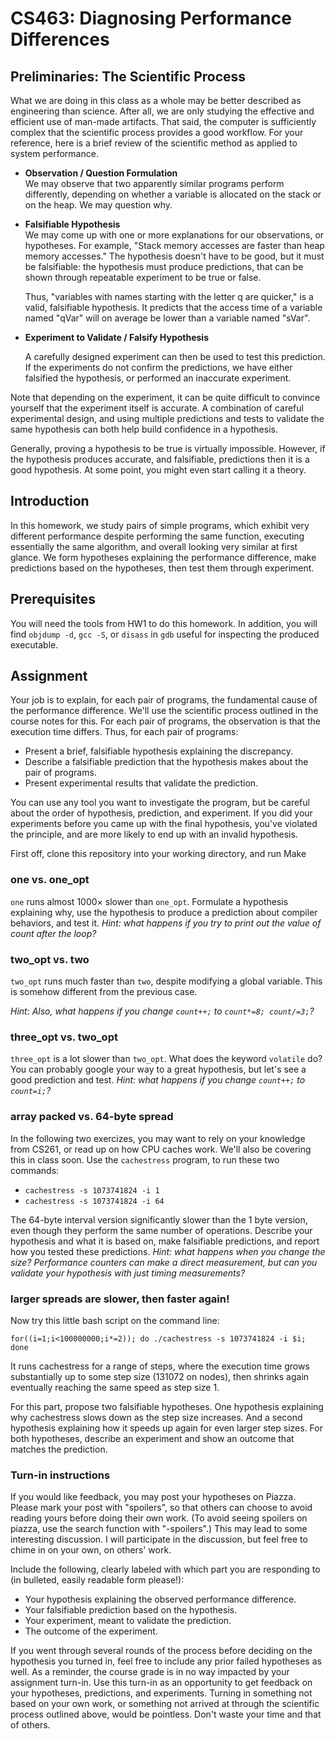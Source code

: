# CS463: Diagnosing Performance Differences

## Preliminaries: The Scientific Process

What we are doing in this class as a whole may be better described as engineering than science. After all, we are only studying the effective and efficient use of man-made artifacts. That said, the computer is sufficiently complex that the scientific process provides a good workflow. For your reference, here is a brief review of the scientific method as applied to system performance.

- **Observation / Question Formulation**  
  We may observe that two apparently similar programs perform differently, depending on whether a variable is allocated on the stack or on the heap. We may question why.

- **Falsifiable Hypothesis**  
  We may come up with one or more explanations for our observations, or hypotheses. For example, "Stack memory accesses are faster than heap memory accesses." The hypothesis doesn't have to be good, but it must be falsifiable: the hypothesis must produce predictions, that can be shown through repeatable experiment to be true or false.

  Thus, "variables with names starting with the letter q are quicker," is a valid, falsifiable hypothesis. It predicts that the access time of a variable named "qVar" will on average be lower than a variable named "sVar".

- **Experiment to Validate / Falsify Hypothesis**  

  A carefully designed experiment can then be used to test this prediction. If the experiments do not confirm the predictions, we have either falsified the hypothesis, or performed an inaccurate experiment.

Note that depending on the experiment, it can be quite difficult to convince yourself that the experiment itself is accurate. A combination of careful experimental design, and using multiple predictions and tests to validate the same hypothesis can both help build confidence in a hypothesis.

Generally, proving a hypothesis to be true is virtually impossible. However, if the hypothesis produces accurate, and falsifiable, predictions then it is a good hypothesis. At some point, you might even start calling it a theory.

## Introduction

In this homework, we study pairs of simple programs, which exhibit very different performance despite performing the same function, executing essentially the same algorithm, and overall looking very similar at first glance. We form hypotheses explaining the performance difference, make predictions based on the hypotheses, then test them through experiment.

## Prerequisites

You will need the tools from HW1 to do this homework. In addition, you will find `objdump -d`, `gcc -S`, or `disass` in `gdb` useful for inspecting the produced executable.

## Assignment

Your job is to explain, for each pair of programs, the fundamental cause of the performance difference. We'll use the scientific process outlined in the course notes for this. For each pair of programs, the observation is that the execution time differs. Thus, for each pair of programs:

- Present a brief, falsifiable hypothesis explaining the discrepancy.
- Describe a falsifiable prediction that the hypothesis makes about the pair of programs.
- Present experimental results that validate the prediction.

You can use any tool you want to investigate the program, but be careful about the order of hypothesis, prediction, and experiment. If you did your experiments before you came up with the final hypothesis, you've violated the principle, and are more likely to end up with an invalid hypothesis.

First off, clone this repository into your working directory, and run Make

### one vs. one_opt

`one` runs almost 1000× slower than `one_opt`. Formulate a hypothesis explaining why, use the hypothesis to produce a prediction about compiler behaviors, and test it. *Hint: what happens if you try to print out the value of count after the loop?*

### two_opt vs. two

`two_opt` runs much faster than `two`, despite modifying a global variable. This is somehow different from the previous case.

*Hint: Also, what happens if you change `count++;` to `count*=8; count/=3;`?*

### three_opt vs. two_opt

`three_opt` is a lot slower than `two_opt`. What does the keyword `volatile` do? You can probably google your way to a great hypothesis, but let's see a good prediction and test. *Hint: what happens if you change `count++;` to `count=i;`?*

### array packed vs. 64-byte spread

In the following two exercizes, you may want to rely on your knowledge from CS261, or read up on how CPU caches work. We'll also be covering this in class soon. Use the `cachestress` program, to run these two commands:

- `cachestress -s 1073741824 -i 1`
- `cachestress -s 1073741824 -i 64`

The 64-byte interval version significantly slower than the 1 byte version, even though they perform the same number of operations. Describe your hypothesis and what it is based on, make falsifiable predictions, and report how you tested these predictions. *Hint: what happens when you change the size? Performance counters can make a direct measurement, but can you validate your hypothesis with just timing measurements?*

### larger spreads are slower, then faster again!

Now try this little bash script on the command line:

`for((i=1;i<100000000;i*=2)); do ./cachestress -s 1073741824 -i $i; done`

It runs cachestress for a range of steps, where the execution time grows substantially up to some step size (131072 on nodes), then shrinks again eventually reaching the same speed as step size 1.

For this part, propose two falsifiable hypotheses. One hypothesis explaining why cachestress slows down as the step size increases. And a second hypothesis explaining how it speeds up again for even larger step sizes. For both hypotheses, describe an experiment and show an outcome that matches the prediction.

### Turn-in instructions

If you would like feedback, you may post your hypotheses on Piazza. Please mark your post with "spoilers", so that others can choose to avoid reading yours before doing their own work. 
(To avoid seeing spoilers on piazza, use the search function with "-spoilers".)
This may lead to some interesting discussion. I will participate in the discussion, but feel free to chime in on your own, on others' work.

Include the following, clearly labeled with which part you are responding to (in bulleted, easily readable form please!):

- Your hypothesis explaining the observed performance difference.
- Your falsifiable prediction based on the hypothesis.
- Your experiment, meant to validate the prediction.
- The outcome of the experiment.

If you went through several rounds of the process before deciding on the hypothesis you turned in, feel free to include any prior failed hypotheses as well. As a reminder, the course grade is in no way impacted by your assignment turn-in. Use this turn-in as an opportunity to get feedback on your hypotheses, predictions, and experiments. Turning in something not based on your own work, or something not arrived at through the scientific process outlined above, would be pointless. Don't waste your time and that of others.
